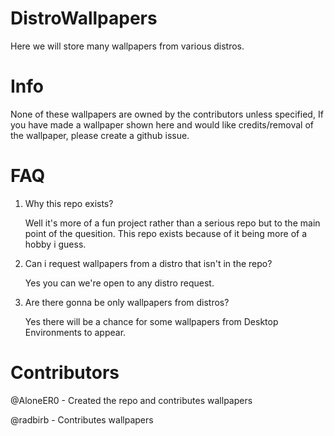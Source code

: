 # DistroWallpapers

Here we will store many wallpapers from various distros.

# Info
None of these wallpapers are owned by the contributors unless specified, If you have made a wallpaper shown here and would like credits/removal of the wallpaper, please create a github issue.


# FAQ

1.  Why this repo exists?
    
    Well it's more of a fun project rather than a serious repo but to the main point of the quesition. This repo exists because of it being more of a hobby i guess.

2.  Can i request wallpapers from a distro that isn't in the repo?
    
    Yes you can we're open to any distro request.

3. Are there gonna be only wallpapers from distros?

   Yes there will be a chance for some wallpapers from Desktop Environments to appear.

# Contributors 

@AloneER0 - Created the repo and contributes wallpapers

@radbirb - Contributes wallpapers



